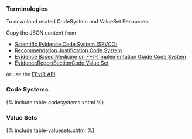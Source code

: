 ### Terminologies

To download related CodeSystem and ValueSet Resources:

Copy the JSON content from 
* [Scientific Evidence Code System (SEVCO)](https://fevir.net/resources/CodeSystem/181513#json)
* [Recommendation Justification Code System](https://fevir.net/resources/CodeSystem/27834#json)
* [Evidence Based Medicine on FHIR Implementation Guide Code System](https://fevir.net/resources/CodeSystem/179423#json)
* [EvidenceReportSectionCode Value Set](https://fevir.net/resources/ValueSet/179431#json)

or use the [FEvIR API](https://fevir.net/apidoc).


### Code Systems

{% include table-codesystems.xhtml %}

### Value Sets

{% include table-valuesets.xhtml %}
